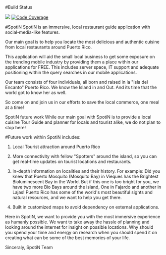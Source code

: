 #Build Status

<img src="https://travis-ci.org/gabrielnieves18/bmgdevelopment-spotin.svg?branch=master"> [![Code Coverage](https://img.shields.io/codecov/c/github/pvorb/property-providers/develop.svg)](https://codecov.io/github/pvorb/property-providers?branch=develop)

#SpotiN
SpotiN is an immersive, local restaurant guide application with social-media-like features.

Our main goal is to help you locate the most delicious and authentic cuisine from local restaurants around Puerto Rico.

This application will aid the small local business to get some exposure on the trending mobile industry by providing them a place within our applications for FREE. This includes server space, IT support and adequate positioning within the query searches in our mobile applications.

Our team consists of four individuals, all born and raised in la "Isla del Encanto" Puerto Rico.
We know the Island in and Out. And its time that the world got to know her as well.

So come on and join us in our efforts to save the local commerce, one meal at a time!

SpotiN future work
While our main goal with SpotiN is to provide a local cuisine Tour Guide and planner for locals and tourist alike, we do not plan to stop here!

#Future work within SpotiN includes:

1) Local Tourist attraction around Puerto Rico

2) More connectivity with fellow "Spotters" around the island, so you can get real-time updates on tourist locations and restaurants.

4) In-depth information on localities and their history. For example: Did you knew that Puerto Mosquito (Mosquito Bay) in Vieques has the Brightest Bioluminescent Bay in the World. But if this one is too bright for you, we have two more Bio Bays around the island, One in Fajardo and another in Lajas! Puerto Rico has some of the world's most beautiful sights and natural resources, and we want to help you get there.

3) Built in customized maps to avoid dependency on external applications.

Here in SpotiN, we want to provide you with the most immersive experience as humanly possible. We want to take away the hassle of planning and looking around the internet for insight on possible locations. Why should you spend your time and energy on research when you should spend it on creating what can be some of the best memories of your life.

Sinceraly, SpotiN Team
